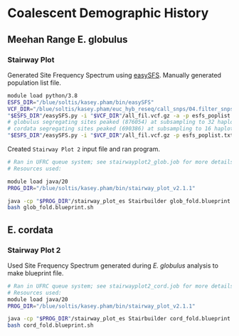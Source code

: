 # Coalescent Demographic History 

## Meehan Range E. globulus
### Stairway Plot
Generated Site Frequency Spectrum using [easySFS](https://github.com/isaacovercast/easySFS). Manually generated population list file.

```bash
module load python/3.8
ESFS_DIR="/blue/soltis/kasey.pham/bin/easySFS"
VCF_DIR="/blue/soltis/kasey.pham/euc_hyb_reseq/call_snps/04.filter_snps"
"$ESFS_DIR"/easySFS.py -i "$VCF_DIR"/all_fil.vcf.gz -a -p esfs_poplist.txt --preview
# globulus segregating sites peaked (876054) at subsampling to 32 haplotypes
# cordata segregating sites peaked (690386) at subsampling to 16 haplotypes
"$ESFS_DIR"/easySFS.py -i "$VCF_DIR"/all_fil.vcf.gz -p esfs_poplist.txt -o esfs_outp -a -f --order glob_MR,cord_MR --proj 32,16 -v
```

Created `Stairway Plot 2` input file and ran program.

```bash
# Ran in UFRC queue system; see stairwayplot2_glob.job for more details.
# Resources used:

module load java/20
PROG_DIR="/blue/soltis/kasey.pham/bin/stairway_plot_v2.1.1"

java -cp "$PROG_DIR"/stairway_plot_es Stairbuilder glob_fold.blueprint
bash glob_fold.blueprint.sh
```

## E. cordata
### Stairway Plot 2
Used Site Frequency Spectrum generated during _E. globulus_ analysis to make blueprint file.

```bash
# Ran in UFRC queue system; see stairwayplot2_cord.job for more details.
# Resources used:
module load java/20
PROG_DIR="/blue/soltis/kasey.pham/bin/stairway_plot_v2.1.1"

java -cp "$PROG_DIR"/stairway_plot_es Stairbuilder cord_fold.blueprint
bash cord_fold.blueprint.sh
```
